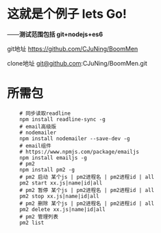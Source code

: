 # 这就是个例子 lets Go!
——**测试范围包括 git+nodejs+es6**

git地址 https://github.com/CJuNing/BoomMen  
   
clone地址 git@github.com:CJuNing/BoomMen.git  

# 所需包  
``` shell
    # 同步读取readline
    npm install readline-sync -g
    # email高级版
    # nodemailer
    npm install nodemailer --save-dev -g
    # email组件
    # https://www.npmjs.com/package/emailjs
    npm install emailjs -g
    # pm2
    npm install pm2 -g
    # pm2 启动 某个js | pm2进程名 | pm2进程id | all
    pm2 start xx.js|name|id|all
    # pm2 暂停 某个js | pm2进程名 | pm2进程id | all
    pm2 stop xx.js|name|id|all
    # pm2 删除 某个js | pm2进程名 | pm2进程id | all
    pm2 delete xx.js|name|id|all
    # pm2 管理列表
    pm2 list
```
